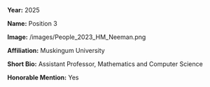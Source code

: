 **Year:** 2025

**Name:** Position 3

**Image:** /images/People_2023_HM_Neeman.png

**Affiliation:** Muskingum University

**Short Bio:** Assistant Professor, Mathematics and Computer Science

**Honorable Mention:** Yes
